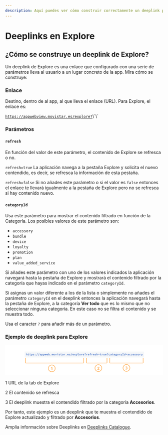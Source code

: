```yaml
---
description: Aquí puedes ver cómo construir correctamente un deeplink para Explore
---
```


# Deeplinks en Explore

## ¿Cómo se construye un deeplink de Explore?

Un deeplink de Explore es una enlace que configurado con una serie de parámetros lleva al usuario a un lugar concreto de la app. Mira cómo se construye:

### Enlace

Destino, dentro de al app, al que lleva el enlace \(URL\). Para Explore, el enlace es:

[`https://appwebview.movistar.es/explore?`](https://appwebview.movistar.es/explore?)\`\`

### Parámetros

#### `refresh`

En función del valor de este parámetro, el contenido de Explore se refresca o no.

`refresh=true` La aplicación navega a la pestaña Explore y solicita el nuevo contendido, es decir, se refresca la información de esta pestaña. 

`refresh=false` Si no añades este parámetro o si el valor es `false` entonces el enlace te llevará igualmente a la pestaña de Explore pero no se refresca si hay contenido nuevo. 

#### `categoryId`

Usa este parámetro para mostrar el contenido filtrado en función de la Categoría. Los posibles valores de este parámetro son:

* `accessory`
* `bundle`
* `device`
* `loyalty`
* `promotion`
* `plan`
* `value_added_service`

Si añades este parámetro con uno de los valores indicados la aplicación navegará hasta la pestaña de Explore y mostrará el contenido filtrado por la categoría que hayas indicado en el parámetro `categoryId`.

Si asignas un valor diferente a los de la lista o simplemente no añades el parámetro `categoryId` en el deeplink entonces la aplicación navegará hasta la pestaña de Explore, a la categoría **Ver todo** que es lo mismo que no seleccionar ninguna categoría. En este caso no se filtra el contenido y se muestra todo.

Usa el caracter `?` para añadir más de un parámetro.

### Ejemplo de deeplink para Explore

![](.gitbook/assets/deeplink_explore.png)

1 URL de la tab de Explore

2 El contenido se refresca

3 El deeplink muestra el contendido filtrado por la categoría **Accesorios**.

Por tanto, este ejemplo es un deeplink que te muestra el contendido de Explore actualizado y filtrado por **Accesorios**.

Amplia información sobre Deeplinks en [Deeplinks Catalogue](https://tef-novum.gitbook.io/novum/develop/deeplinks-catalog).  


